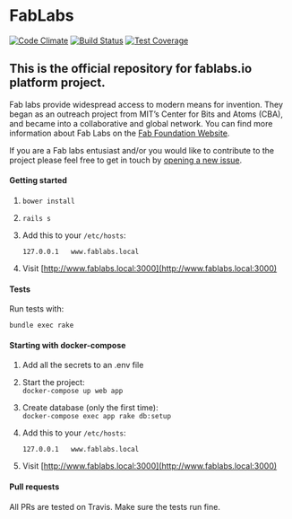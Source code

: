 # FabLabs

[![Code Climate](https://codeclimate.com/github/fablabbcn/fablabs.png)](https://codeclimate.com/github/fablabbcn/fablabs) [![Build Status](https://travis-ci.org/fablabbcn/fablabs.io.png)](https://travis-ci.org/fablabbcn/fablabs.io) [![Test Coverage](https://codeclimate.com/github/fablabbcn/fablabs/badges/coverage.svg)](https://codeclimate.com/github/fablabbcn/fablabs/coverage)

## This is the official repository for fablabs.io platform project.

Fab labs provide widespread access to modern means for invention. They began as an outreach project from MIT’s Center for Bits and Atoms (CBA), and became into a collaborative and global network. You can find more information about Fab Labs on the [Fab Foundation Website](http://www.fabfoundation.org/).

If you are a Fab labs entusiast and/or you would like to contribute to the project please feel free to get in touch by [opening a new issue](https://github.com/fablabbcn/fablabs/issues/new).


#### Getting started

1. `bower install`

1. `rails s`

1. Add this to your `/etc/hosts`:

    `127.0.0.1   www.fablabs.local`

1. Visit [http://www.fablabs.local:3000](http://www.fablabs.local:3000)

#### Tests

Run tests with:

`bundle exec rake`


#### Starting with docker-compose

1. Add all the secrets to an .env file


1. Start the project:  
`docker-compose up web app`

1. Create database (only the first time):  
`docker-compose exec app rake db:setup`

1. Add this to your `/etc/hosts`:

    `127.0.0.1   www.fablabs.local`

1. Visit [http://www.fablabs.local:3000](http://www.fablabs.local:3000)


#### Pull requests

All PRs are tested on Travis. Make sure the tests run fine.
